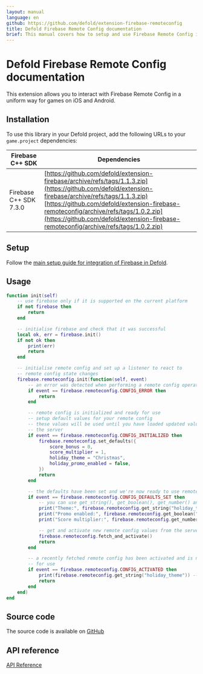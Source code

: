 ```yaml
---
layout: manual
language: en
github: https://github.com/defold/extension-firebase-remoteconfig
title: Defold Firebase Remote Config documentation
brief: This manual covers how to setup and use Firebase Remote Config in Defold.
---
```


# Defold Firebase Remote Config documentation

This extension allows you to interact with Firebase Remote Config in a uniform way for games on iOS and Android.


## Installation
To use this library in your Defold project, add the following URLs to your `game.project` dependencies:

| Firebase C++ SDK       | Dependencies |
|------------------------|--------------|
| Firebase C++ SDK 7.3.0 | [https://github.com/defold/extension-firebase/archive/refs/tags/1.1.3.zip](https://github.com/defold/extension-firebase/archive/refs/tags/1.1.3.zip)<br>[https://github.com/defold/extension-firebase-remoteconfig/archive/refs/tags/1.0.2.zip](https://github.com/defold/extension-firebase-remoteconfig/archive/refs/tags/1.0.2.zip) |


## Setup
Follow the [main setup guide for integration of Firebase in Defold](https://www.defold.com/extension-firebase).


## Usage

```lua
function init(self)
    -- use firebase only if it is supported on the current platform
    if not firebase then
        return
    end

    -- initialise firebase and check that it was successful
    local ok, err = firebase.init()
    if not ok then
        print(err)
        return
    end

    -- initialise remote config and set up a listener to react to
    -- remote config state changes
    firebase.remoteconfig.init(function(self, event)
        -- an error was detected when performing a remote config operation
        if event == firebase.remoteconfig.CONFIG_ERROR then
            return
        end

        -- remote config is initialized and ready for use
        -- setup default values for your remote config
        -- these values will be used until you have loaded updated values from
        -- the server
        if event == firebase.remoteconfig.CONFIG_INITIALIZED then
            firebase.remoteconfig.set_defaults({
                score_bonus = 0,
                score_multiplier = 1,
                holiday_theme = "Christmas",
                holiday_promo_enabled = false,
            })
            return
        end

        -- the defaults have been set and we're now ready to use remote config
        if event == firebase.remoteconfig.CONFIG_DEFAULTS_SET then
            -- you can use get_string(), get_boolean(), get_number() and get_data()
            print("Theme:", firebase.remoteconfig.get_string("holiday_theme"))                  -- Christmas
            print("Promo enabled:", firebase.remoteconfig.get_boolean("holiday_promo_enabled")) -- false
            print("Score multiplier:", firebase.remoteconfig.get_number("score_multiplier"))    -- 1

            -- get and activate new remote config values from the server
            firebase.remoteconfig.fetch_and_activate()
            return
        end

        -- a recently fetched remote config has been activated and is now ready
        -- for use
        if event == firebase.remoteconfig.CONFIG_ACTIVATED then
            print(firebase.remoteconfig.get_string("holiday_theme")) -- Easter
            return
        end
    end)
end
```

## Source code

The source code is available on [GitHub](https://github.com/defold/extension-firebase-remoteconfig)


## API reference
[API Reference](/extension-firebase-remoteconfig/api)